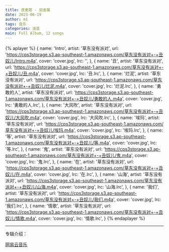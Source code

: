 ```yaml
---
title: 庞麦郎 - 旧金属
date: 2023-06-19
author: m1
tags: 音乐
categories: 浊音
main: Full Album, 12 songs
---
```


{% aplayer %}
{
name: 'Intro',
artist: '草东没有派对',
url: 'https://cps3storage.s3.ap-southeast-1.amazonaws.com/草东没有派对+-+丑奴儿/Intro.m4a',
cover: 'cover.jpg',
lrc: '',
},
{
name: '丑',
artist: '草东没有派对',
url: 'https://cps3storage.s3.ap-southeast-1.amazonaws.com/草东没有派对+-+丑奴儿/丑.m4a',
cover: 'cover.jpg',
lrc: '丑.lrc',
},
{
name: '烂泥',
artist: '草东没有派对',
url: 'https://cps3storage.s3.ap-southeast-1.amazonaws.com/草东没有派对+-+丑奴儿/烂泥.m4a',
cover: 'cover.jpg',
lrc: '烂泥.lrc',
},
{
name: '勇敢的人',
artist: '草东没有派对',
url: 'https://cps3storage.s3.ap-southeast-1.amazonaws.com/草东没有派对+-+丑奴儿/勇敢的人.m4a',
cover: 'cover.jpg',
lrc: '勇敢的人.lrc',
},
{
name: '大风吹',
artist: '草东没有派对',
url: 'https://cps3storage.s3.ap-southeast-1.amazonaws.com/草东没有派对+-+丑奴儿/大风吹.m4a',
cover: 'cover.jpg',
lrc: '大风吹.lrc',
},
{
name: '埃玛',
artist: '草东没有派对',
url: 'https://cps3storage.s3.ap-southeast-1.amazonaws.com/草东没有派对+-+丑奴儿/埃玛.m4a',
cover: 'cover.jpg',
lrc: '埃玛.lrc',
},
{
name: '等',
artist: '草东没有派对',
url: 'https://cps3storage.s3.ap-southeast-1.amazonaws.com/草东没有派对+-+丑奴儿/等.m4a',
cover: 'cover.jpg',
lrc: '等.lrc',
},
{
name: '鬼',
artist: '草东没有派对',
url: 'https://cps3storage.s3.ap-southeast-1.amazonaws.com/草东没有派对+-+丑奴儿/鬼.m4a',
cover: 'cover.jpg',
lrc: '鬼.lrc',
},
{
name: '在',
artist: '草东没有派对',
url: 'https://cps3storage.s3.ap-southeast-1.amazonaws.com/草东没有派对+-+丑奴儿/在.m4a',
cover: 'cover.jpg',
lrc: '在.lrc',
},
{
name: '山海',
artist: '草东没有派对',
url: 'https://cps3storage.s3.ap-southeast-1.amazonaws.com/草东没有派对+-+丑奴儿/山海.m4a',
cover: 'cover.jpg',
lrc: '山海.lrc',
},
{
name: '我们',
artist: '草东没有派对',
url: 'https://cps3storage.s3.ap-southeast-1.amazonaws.com/草东没有派对+-+丑奴儿/我们.m4a',
cover: 'cover.jpg',
lrc: '我们.lrc',
},
{
name: '情歌',
artist: '草东没有派对',
url: 'https://cps3storage.s3.ap-southeast-1.amazonaws.com/草东没有派对+-+丑奴儿/情歌.m4a',
cover: 'cover.jpg',
lrc: '情歌.lrc',
}
{% endaplayer %}

---
专辑介绍：

[网易云音乐](https://music.163.com/#/album?id=34674226)
